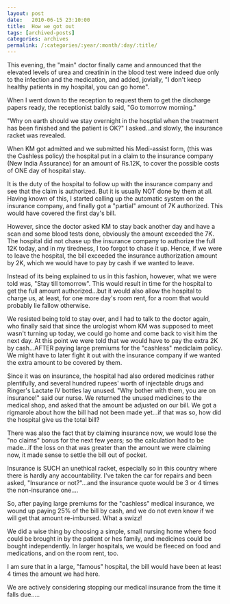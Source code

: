 ```yaml
---
layout: post
date:	2010-06-15 23:10:00
title:  How we got out
tags: [archived-posts]
categories: archives
permalink: /:categories/:year/:month/:day/:title/
---
```

This evening, the "main" doctor finally came and announced that the elevated levels of urea and creatinin in the blood test were indeed due only to the infection and the medication, and added, jovially, "I don't keep healthy patients in my hospital, you can go home". 

When I went down to the reception to request them to get the discharge papers ready, the receptionist baldly said, "Go tomorrow morning."

"Why on earth should we stay overnight in the hosptial when the treatment has been finished and the patient is OK?" I asked...and slowly, the insurance racket was revealed.

When KM got admitted and we submitted his Medi-assist form, (this was the Cashless policy) the hospital put in a claim to the insurance company (New India Assurance) for an amount of Rs.12K, to cover the possible costs of ONE day of hospital stay.

It is the duty of the hospital to follow up with the insurance company and see that the claim is authorized. But it is usually NOT done by them at all. Having known of this, I started calling up the automatic system on the insurance company, and finally got a "partial" amount of 7K authorized. This would have covered the first day's bill. 

However, since the doctor asked KM to stay back another day and have a scan and some blood tests done, obviously the amount exceeded the 7K. The hospital did not chase up the insurance company to authorize the full 12K today, and in my tiredness, I too forgot to chase it up. Hence, if we were to leave the hospital, the bill exceeded the insurance authorization amount by 2K, which we would have to pay by cash if we wanted to leave. 

Instead of its being explained to us in this fashion, however, what we were told was, "Stay till tomorrow". This would result in time for the hospital to get the full amount authorized...but it would also allow the hospital to charge us, at least, for one more day's room rent, for a room that would probably lie fallow otherwise.

We resisted being told to stay over, and I had to talk to the doctor again, who finally said that since the urologist whom KM was supposed to meet wasn't turning up today, we could go home and come back to visit him the next day. At this point we were told that we would have to pay the extra 2K by cash...AFTER paying large premiums for the "cashless" mediclaim policy. We might have to later fight it out with the insurance company if we wanted the extra amount to be covered by them.

Since it was on insurance, the hospital had also ordered medicines rather plentifully, and several hundred rupees' worth of injectable drugs and Ringer's Lactate IV bottles lay unused. "Why bother with them, you are on insurance!" said our nurse. We returned the unused medicines to the medical shop, and asked that the amount be adjusted on our bill. We got a rigmarole about how the bill had not been made yet...if that was so, how did the hospital give us the total bill?

There was also the fact that by claiming insurance now, we would lose the "no claims" bonus for the next few years; so the calculation had to be made...if the loss on that was greater than the amount we were claiming now, it made sense to settle the bill out of pocket.

Insurance is SUCH an unethical racket, especially so in this country where there is hardly any accountability. I've taken the car for repairs and been asked, "Insurance or not?"...and the insurance quote would be 3 or 4 times the non-insurance one....

So, after paying large premiums for the "cashless" medical insurance, we wound up paying 25% of the bill by cash, and we do not even know if we will get that amount re-imbursed. What a swizz!

We did a wise thing by choosing a simple, small nursing home where food could be brought in by the patient or hes family, and medicines could be bought independently. In larger hospitals, we would be fleeced on food and medications, and on the room rent, too. 

I am sure that in a large, "famous" hospital, the bill would have been at least 4 times the amount we had here.


We are actively considering stopping our medical insurance from the time it falls due.....
